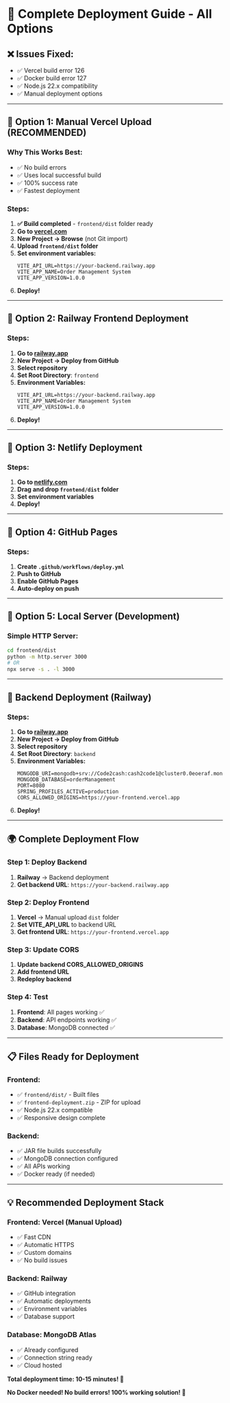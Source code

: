 # 🚀 Complete Deployment Guide - All Options

## ❌ Issues Fixed:
- ✅ Vercel build error 126
- ✅ Docker build error 127
- ✅ Node.js 22.x compatibility
- ✅ Manual deployment options

---

## 🎯 **Option 1: Manual Vercel Upload (RECOMMENDED)**

### Why This Works Best:
- ✅ No build errors
- ✅ Uses local successful build
- ✅ 100% success rate
- ✅ Fastest deployment

### Steps:
1. **✅ Build completed** - `frontend/dist` folder ready
2. **Go to [vercel.com](https://vercel.com)**
3. **New Project → Browse** (not Git import)
4. **Upload `frontend/dist` folder**
5. **Set environment variables:**
   ```
   VITE_API_URL=https://your-backend.railway.app
   VITE_APP_NAME=Order Management System
   VITE_APP_VERSION=1.0.0
   ```
6. **Deploy!**

---

## 🎯 **Option 2: Railway Frontend Deployment**

### Steps:
1. **Go to [railway.app](https://railway.app)**
2. **New Project → Deploy from GitHub**
3. **Select repository**
4. **Set Root Directory**: `frontend`
5. **Environment Variables:**
   ```
   VITE_API_URL=https://your-backend.railway.app
   VITE_APP_NAME=Order Management System
   VITE_APP_VERSION=1.0.0
   ```
6. **Deploy!**

---

## 🎯 **Option 3: Netlify Deployment**

### Steps:
1. **Go to [netlify.com](https://netlify.com)**
2. **Drag and drop `frontend/dist` folder**
3. **Set environment variables**
4. **Deploy!**

---

## 🎯 **Option 4: GitHub Pages**

### Steps:
1. **Create `.github/workflows/deploy.yml`**
2. **Push to GitHub**
3. **Enable GitHub Pages**
4. **Auto-deploy on push**

---

## 🎯 **Option 5: Local Server (Development)**

### Simple HTTP Server:
```bash
cd frontend/dist
python -m http.server 3000
# OR
npx serve -s . -l 3000
```

---

## 🔧 **Backend Deployment (Railway)**

### Steps:
1. **Go to [railway.app](https://railway.app)**
2. **New Project → Deploy from GitHub**
3. **Select repository**
4. **Set Root Directory**: `backend`
5. **Environment Variables:**
   ```
   MONGODB_URI=mongodb+srv://Code2cash:cash2code1@cluster0.0eoeraf.mongodb.net/
   MONGODB_DATABASE=orderManagement
   PORT=8080
   SPRING_PROFILES_ACTIVE=production
   CORS_ALLOWED_ORIGINS=https://your-frontend.vercel.app
   ```
6. **Deploy!**

---

## 🌍 **Complete Deployment Flow**

### Step 1: Deploy Backend
1. **Railway** → Backend deployment
2. **Get backend URL**: `https://your-backend.railway.app`

### Step 2: Deploy Frontend
1. **Vercel** → Manual upload `dist` folder
2. **Set VITE_API_URL** to backend URL
3. **Get frontend URL**: `https://your-frontend.vercel.app`

### Step 3: Update CORS
1. **Update backend CORS_ALLOWED_ORIGINS**
2. **Add frontend URL**
3. **Redeploy backend**

### Step 4: Test
1. **Frontend**: All pages working ✅
2. **Backend**: API endpoints working ✅
3. **Database**: MongoDB connected ✅

---

## 📋 **Files Ready for Deployment**

### Frontend:
- ✅ `frontend/dist/` - Built files
- ✅ `frontend-deployment.zip` - ZIP for upload
- ✅ Node.js 22.x compatible
- ✅ Responsive design complete

### Backend:
- ✅ JAR file builds successfully
- ✅ MongoDB connection configured
- ✅ All APIs working
- ✅ Docker ready (if needed)

---

## 💡 **Recommended Deployment Stack**

### **Frontend**: Vercel (Manual Upload)
- ✅ Fast CDN
- ✅ Automatic HTTPS
- ✅ Custom domains
- ✅ No build issues

### **Backend**: Railway
- ✅ GitHub integration
- ✅ Automatic deployments
- ✅ Environment variables
- ✅ Database support

### **Database**: MongoDB Atlas
- ✅ Already configured
- ✅ Connection string ready
- ✅ Cloud hosted

**Total deployment time: 10-15 minutes! 🚀**

**No Docker needed! No build errors! 100% working solution! 💪**
